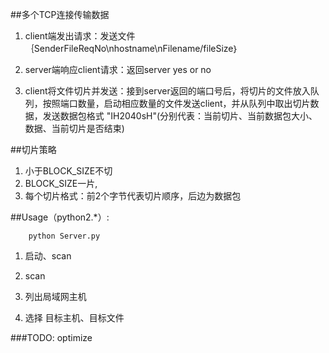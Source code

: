 ##多个TCP连接传输数据

1. client端发出请求：发送文件｛SenderFileReqNo\nhostname\nFilename/fileSize｝

2. server端响应client请求：返回server yes or no

3. client将文件切片并发送：接到server返回的端口号后，将切片的文件放入队列，按照端口数量，启动相应数量的文件发送client，并从队列中取出切片数据，发送数据包格式 "IH2040sH"(分别代表：当前切片、当前数据包大小、数据、当前切片是否结束)



##切片策略

1. 小于BLOCK_SIZE不切
2. BLOCK_SIZE一片,
3. 每个切片格式：前2个字节代表切片顺序，后边为数据包

##Usage（python2.*）:

    	python Server.py

1. 启动、scan

2. scan

3. 列出局域网主机

4. 选择 目标主机、目标文件



###TODO: optimize
